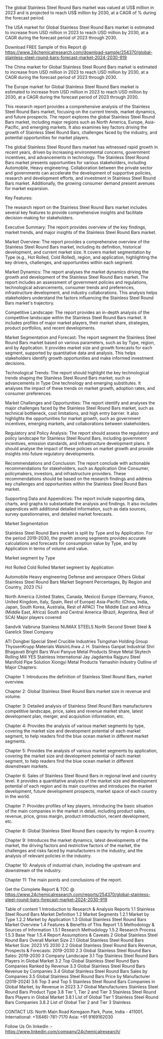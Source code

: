 The global Stainless Steel Round Bars market was valued at US$ million in 2023 and is projected to reach US$ million by 2030, at a CAGR of % during the forecast period.

The USA market for Global Stainless Steel Round Bars market is estimated to increase from USD million in 2023 to reach USD million by 2030, at a CAGR during the forecast period of 2023 through 2030.

Download FREE Sample of this Report @ https://www.24chemicalresearch.com/download-sample/254370/global-stainless-steel-round-bars-forecast-market-2024-2030-919

The China market for Global Stainless Steel Round Bars market is estimated to increase from USD million in 2023 to reach USD million by 2030, at a CAGR during the forecast period of 2023 through 2030.

The Europe market for Global Stainless Steel Round Bars market is estimated to increase from USD million in 2023 to reach USD million by 2030, at a CAGR during the forecast period of 2023 through 2030.

This research report provides a comprehensive analysis of the Stainless Steel Round Bars market, focusing on the current trends, market dynamics, and future prospects. The report explores the global Stainless Steel Round Bars market, including major regions such as North America, Europe, Asia-Pacific, and emerging markets. It also examines key factors driving the growth of Stainless Steel Round Bars, challenges faced by the industry, and potential opportunities for market players.

The global Stainless Steel Round Bars market has witnessed rapid growth in recent years, driven by increasing environmental concerns, government incentives, and advancements in technology. The Stainless Steel Round Bars market presents opportunities for various stakeholders, including Automobile, Heavy engineering. Collaboration between the private sector and governments can accelerate the development of supportive policies, research and development efforts, and investment in Stainless Steel Round Bars market. Additionally, the growing consumer demand present avenues for market expansion.

Key Features:

The research report on the Stainless Steel Round Bars market includes several key features to provide comprehensive insights and facilitate decision-making for stakeholders.

Executive Summary: The report provides overview of the key findings, market trends, and major insights of the Stainless Steel Round Bars market.

Market Overview: The report provides a comprehensive overview of the Stainless Steel Round Bars market, including its definition, historical development, and current market size. It covers market segmentation by Type (e.g., Hot Rolled, Cold Rolled), region, and application, highlighting the key drivers, challenges, and opportunities within each segment.

Market Dynamics: The report analyses the market dynamics driving the growth and development of the Stainless Steel Round Bars market. The report includes an assessment of government policies and regulations, technological advancements, consumer trends and preferences, infrastructure development, and industry collaborations. This analysis helps stakeholders understand the factors influencing the Stainless Steel Round Bars market's trajectory.

Competitive Landscape: The report provides an in-depth analysis of the competitive landscape within the Stainless Steel Round Bars market. It includes profiles of major market players, their market share, strategies, product portfolios, and recent developments.

Market Segmentation and Forecast: The report segment the Stainless Steel Round Bars market based on various parameters, such as by Type, region, and by Application. It provides market size and growth forecasts for each segment, supported by quantitative data and analysis. This helps stakeholders identify growth opportunities and make informed investment decisions.

Technological Trends: The report should highlight the key technological trends shaping the Stainless Steel Round Bars market, such as advancements in Type One technology and emerging substitutes. It analyses the impact of these trends on market growth, adoption rates, and consumer preferences.

Market Challenges and Opportunities: The report identify and analyses the major challenges faced by the Stainless Steel Round Bars market, such as technical bottleneck, cost limitations, and high entry barrier. It also highlights the opportunities for market growth, such as government incentives, emerging markets, and collaborations between stakeholders.

Regulatory and Policy Analysis: The report should assess the regulatory and policy landscape for Stainless Steel Round Bars, including government incentives, emission standards, and infrastructure development plans. It should analyse the impact of these policies on market growth and provide insights into future regulatory developments.

Recommendations and Conclusion: The report conclude with actionable recommendations for stakeholders, such as Application One Consumer, policymakers, investors, and infrastructure providers. These recommendations should be based on the research findings and address key challenges and opportunities within the Stainless Steel Round Bars market.

Supporting Data and Appendices: The report include supporting data, charts, and graphs to substantiate the analysis and findings. It also includes appendices with additional detailed information, such as data sources, survey questionnaires, and detailed market forecasts.

Market Segmentation

Stainless Steel Round Bars market is split by Type and by Application. For the period 2019-2030, the growth among segments provides accurate calculations and forecasts for consumption value by Type, and by Application in terms of volume and value.

Market segment by Type

Hot Rolled
Cold Rolled
Market segment by Application

Automobile
Heavy engineering
Defense and aerospace
Others
Global Stainless Steel Round Bars Market Segment Percentages, By Region and Country, 2023 (%)

North America (United States, Canada, Mexico)
Europe (Germany, France, United Kingdom, Italy, Spain, Rest of Europe)
Asia-Pacific (China, India, Japan, South Korea, Australia, Rest of APAC)
The Middle East and Africa (Middle East, Africa)
South and Central America (Brazil, Argentina, Rest of SCA)
Major players covered

Sandvik
Valbruna Stainless
NUMAX STEELS
North Second Street Steel & Garelick Steel Company

ATI
Dongbei Special Steel
Crucible Industries
Tsingshan Holding Group
ThyssenKrupp Materials
WalsinLihwa
J. H. Stainless
Ganpat Industrial
Shri Bhagavati Bright Bars
Wuxi Panyue Metal Products
Sheye Metal
Skytech Rolling Mill
YES Stainless International
Jay Jagdamba
Rajguru Steel
Manifold Pipe Solution
Xiongyi Metal Products
Yamashin Industry
Outline of Major Chapters:

Chapter 1: Introduces the definition of Stainless Steel Round Bars, market overview.

Chapter 2: Global Stainless Steel Round Bars market size in revenue and volume.

Chapter 3: Detailed analysis of Stainless Steel Round Bars manufacturers competitive landscape, price, sales and revenue market share, latest development plan, merger, and acquisition information, etc.

Chapter 4: Provides the analysis of various market segments by type, covering the market size and development potential of each market segment, to help readers find the blue ocean market in different market segments.

Chapter 5: Provides the analysis of various market segments by application, covering the market size and development potential of each market segment, to help readers find the blue ocean market in different downstream markets.

Chapter 6: Sales of Stainless Steel Round Bars in regional level and country level. It provides a quantitative analysis of the market size and development potential of each region and its main countries and introduces the market development, future development prospects, market space of each country in the world.

Chapter 7: Provides profiles of key players, introducing the basic situation of the main companies in the market in detail, including product sales, revenue, price, gross margin, product introduction, recent development, etc.

Chapter 8: Global Stainless Steel Round Bars capacity by region & country.

Chapter 9: Introduces the market dynamics, latest developments of the market, the driving factors and restrictive factors of the market, the challenges and risks faced by manufacturers in the industry, and the analysis of relevant policies in the industry.

Chapter 10: Analysis of industrial chain, including the upstream and downstream of the industry.

Chapter 11: The main points and conclusions of the report.

Get the Complete Report & TOC @ https://www.24chemicalresearch.com/reports/254370/global-stainless-steel-round-bars-forecast-market-2024-2030-919

Table of content
1 Introduction to Research & Analysis Reports
1.1 Stainless Steel Round Bars Market Definition
1.2 Market Segments
1.2.1 Market by Type
1.2.2 Market by Application
1.3 Global Stainless Steel Round Bars Market Overview
1.4 Features & Benefits of This Report
1.5 Methodology & Sources of Information
1.5.1 Research Methodology
1.5.2 Research Process
1.5.3 Base Year
1.5.4 Report Assumptions & Caveats
2 Global Stainless Steel Round Bars Overall Market Size
2.1 Global Stainless Steel Round Bars Market Size: 2023 VS 2030
2.2 Global Stainless Steel Round Bars Revenue, Prospects & Forecasts: 2019-2030
2.3 Global Stainless Steel Round Bars Sales: 2019-2030
3 Company Landscape
3.1 Top Stainless Steel Round Bars Players in Global Market
3.2 Top Global Stainless Steel Round Bars Companies Ranked by Revenue
3.3 Global Stainless Steel Round Bars Revenue by Companies
3.4 Global Stainless Steel Round Bars Sales by Companies
3.5 Global Stainless Steel Round Bars Price by Manufacturer (2019-2024)
3.6 Top 3 and Top 5 Stainless Steel Round Bars Companies in Global Market, by Revenue in 2023
3.7 Global Manufacturers Stainless Steel Round Bars Product Type
3.8 Tier 1, Tier 2 and Tier 3 Stainless Steel Round Bars Players in Global Market
3.8.1 List of Global Tier 1 Stainless Steel Round Bars Companies
3.8.2 List of Global Tier 2 and Tier 3 Stainless

CONTACT US:
North Main Road Koregaon Park, Pune, India - 411001.
International: +1(646)-781-7170
Asia: +91 9169162030

Follow Us On linkedin :- https://www.linkedin.com/company/24chemicalresearch/
